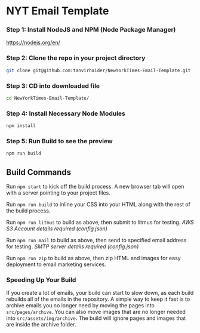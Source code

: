 # NYT Email Template

### Step 1:  Install NodeJS and NPM (Node Package Manager)
https://nodejs.org/en/

### Step 2:  Clone the repo in your project directory
```bash
git clone git@github.com:tanvirhaider/NewYorkTimes-Email-Template.git
```

### Step 3:  CD into downloaded file
```bash
cd NewYorkTimes-Email-Template/
```

### Step 4:  Install Necessary Node Modules
```bash
npm install
```

### Step 5:  Run Build to see the preview
```bash
npm run build
```





## Build Commands

Run `npm start` to kick off the build process. A new browser tab will open with a server pointing to your project files.

Run `npm run build` to inline your CSS into your HTML along with the rest of the build process.

Run `npm run litmus` to build as above, then submit to litmus for testing. *AWS S3 Account details required (config.json)*

Run `npm run mail` to build as above, then send to specified email address for testing. *SMTP server details required (config.json)*

Run `npm run zip` to build as above, then zip HTML and images for easy deployment to email marketing services. 

### Speeding Up Your Build

If you create a lot of emails, your build can start to slow down, as each build rebuilds all of the emails in the
repository. A simple way to keep it fast is to archive emails you no longer need by moving the pages into `src/pages/archive`.
You can also move images that are no longer needed into `src/assets/img/archive`. The build will ignore pages and images that
are inside the archive folder.
